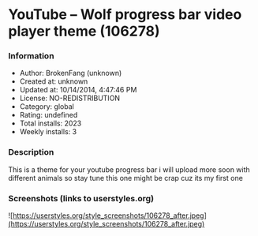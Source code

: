 # YouTube – Wolf progress bar video player theme (106278)

### Information
- Author: BrokenFang (unknown)
- Created at: unknown
- Updated at: 10/14/2014, 4:47:46 PM
- License: NO-REDISTRIBUTION
- Category: global
- Rating: undefined
- Total installs: 2023
- Weekly installs: 3


### Description
This is a theme for your youtube progress bar i will upload more soon with different animals 
so stay tune this one might be crap cuz its my first one


### Screenshots (links to userstyles.org)
![https://userstyles.org/style_screenshots/106278_after.jpeg](https://userstyles.org/style_screenshots/106278_after.jpeg)


